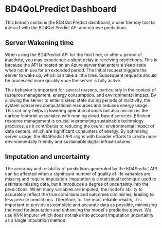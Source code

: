# BD4QoLPredict Dashboard

This branch contains the BD4QoLPredict dashboard, a user friendly tool to interact with the BD4QoLPredict API and retrieve predictions. 

## Server Wakening time

When using the BD4Predict API for the first time, or after a period of inactivity, you may experience a slight delay in receiving predictions. This is because the API is hosted on an Azure server that enters a sleep state when not in use for an extended period. The initial request triggers the server to wake up, which can take a little time. Subsequent requests should be processed more quickly once the server is fully active.

This behavior is important for several reasons, particularly in the context of resource management, energy consumption, and environmental impact. By allowing the server to enter a sleep state during periods of inactivity, the system conserves computational resources and reduces energy usage. This not only helps in lowering operational costs but also minimizes the carbon footprint associated with running cloud-based services. Efficient resource management is crucial in promoting sustainable technology practices, as it contributes to reducing the overall environmental impact of data centers, which are significant consumers of energy. By optimizing server usage, the BD4Predict API aligns with broader efforts to create more environmentally friendly and sustainable digital infrastructures.

## Imputation and uncertainty

The accuracy and reliability of predictions generated by the BD4Predict API can be affected when a significant number of quality of life variables are missing and require imputation. Imputation is a statistical technique used to estimate missing data, but it introduces a degree of uncertainty into the predictions. When many variables are imputed, the model's ability to accurately reflect the true conditions and outcomes diminishes, leading to less precise predictions. Therefore, for the most reliable results, it is important to provide as complete and accurate data as possible, minimizing the need for imputation and enhancing the model's predictive power. We use KNN imputer which does not take into account imputation uncertainty as a single imputation method. 
